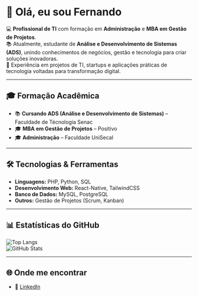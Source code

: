 # 👋 Olá, eu sou Fernando

💻 **Profissional de TI** com formação em **Administração** e **MBA em Gestão de Projetos**.  
📚 Atualmente, estudante de **Análise e Desenvolvimento de Sistemas (ADS)**, unindo conhecimentos de negócios, gestão e tecnologia para criar soluções inovadoras.  
🚀 Experiência em projetos de TI, startups e aplicações práticas de tecnologia voltadas para transformação digital.  

---

## 🎓 Formação Acadêmica
- 📚 **Cursando ADS (Análise e Desenvolvimento de Sistemas)** – Faculdade de Técnologia Senac
- 🎓 **MBA em Gestão de Projetos** – Positivo  
- 🎓 **Administração** – Faculdade UniSecal



---

## 🛠️ Tecnologias & Ferramentas
- **Linguagens:** PHP, Python, SQL  
- **Desenvolvimento Web:** React-Native, TailwindCSS  
- **Banco de Dados:** MySQL, PostgreSQL  
- **Outros:** Gestão de Projetos (Scrum, Kanban)  

---

## 📊 Estatísticas do GitHub

![Top Langs](https://github-readme-stats.vercel.app/api/top-langs/?username=FernandoGois47&layout=compact&theme=tokyonight&cache_seconds=1800)  
![GitHub Stats](https://github-readme-stats.vercel.app/api?username=FernandoGois47&show_icons=true&theme=tokyonight&cache_seconds=1800)


----

## 🌐 Onde me encontrar
- 💼 [LinkedIn](https://www.linkedin.com/in/fernando-de-gois/)  
